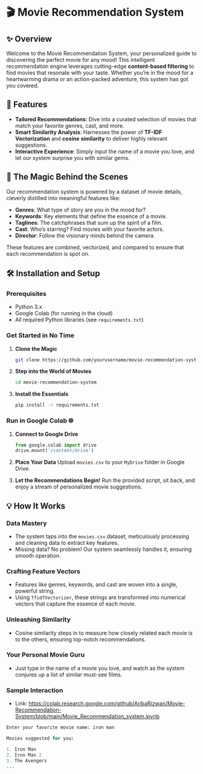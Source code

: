 # 🎬 Movie Recommendation System

## ✨ Overview

Welcome to the Movie Recommendation System, your personalized guide to discovering the perfect movie for any mood! This intelligent recommendation engine leverages cutting-edge **content-based filtering** to find movies that resonate with your taste. Whether you’re in the mood for a heartwarming drama or an action-packed adventure, this system has got you covered.

## 🚀 Features

- **Tailored Recommendations**: Dive into a curated selection of movies that match your favorite genres, cast, and more.
- **Smart Similarity Analysis**: Harnesses the power of **TF-IDF Vectorization** and **cosine similarity** to deliver highly relevant suggestions.
- **Interactive Experience**: Simply input the name of a movie you love, and let our system surprise you with similar gems.

## 🎥 The Magic Behind the Scenes

Our recommendation system is powered by a dataset of movie details, cleverly distilled into meaningful features like:

- **Genres**: What type of story are you in the mood for?
- **Keywords**: Key elements that define the essence of a movie.
- **Taglines**: The catchphrases that sum up the spirit of a film.
- **Cast**: Who’s starring? Find movies with your favorite actors.
- **Director**: Follow the visionary minds behind the camera.

These features are combined, vectorized, and compared to ensure that each recommendation is spot on.

## 🛠 Installation and Setup

### Prerequisites

- Python 3.x
- Google Colab (for running in the cloud)
- All required Python libraries (see `requirements.txt`)

### Get Started in No Time

1. **Clone the Magic**
   ```bash
   git clone https://github.com/yourusername/movie-recommendation-system.git
   ```
   
2. **Step into the World of Movies**
   ```bash
   cd movie-recommendation-system
   ```
   
3. **Install the Essentials**
   ```bash
   pip install -r requirements.txt
   ```

### Run in Google Colab 🌐

1. **Connect to Google Drive**
   ```python
   from google.colab import drive
   drive.mount('/content/drive')
   ```
   
2. **Place Your Data**
   Upload `movies.csv` to your `MyDrive` folder in Google Drive.

3. **Let the Recommendations Begin!**
   Run the provided script, sit back, and enjoy a stream of personalized movie suggestions.

## 💡 How It Works

### Data Mastery

- The system taps into the `movies.csv` dataset, meticulously processing and cleaning data to extract key features.
- Missing data? No problem! Our system seamlessly handles it, ensuring smooth operation.

### Crafting Feature Vectors

- Features like genres, keywords, and cast are woven into a single, powerful string.
- Using `TfidfVectorizer`, these strings are transformed into numerical vectors that capture the essence of each movie.

### Unleashing Similarity

- Cosine similarity steps in to measure how closely related each movie is to the others, ensuring top-notch recommendations.

### Your Personal Movie Guru

- Just type in the name of a movie you love, and watch as the system conjures up a list of similar must-see films.

### Sample Interaction

- Link: https://colab.research.google.com/github/AribaRizwan/Movie-Recommendation-System/blob/main/Movie_Recommendation_system.ipynb

```python
Enter your favorite movie name: iron man

Movies suggested for you:

1. Iron Man
2. Iron Man 2
3. The Avengers
...
```
